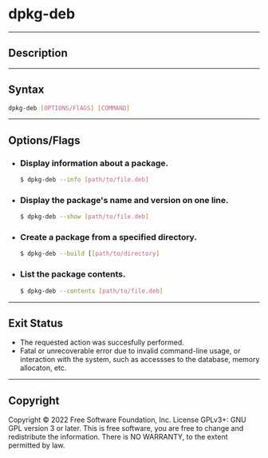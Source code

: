 # dpkg-deb

---

## Description


---

## Syntax
```bash
dpkg-deb [OPTIONS/FlAGS] [COMMAND]
```
---

## Options/Flags
- ###  Display information about a package.
    ```bash
    $ dpkg-deb --info [path/to/file.deb]
    ```
- ### Display the package's name and version on one line.
    ```bash
    $ dpkg-deb --show [path/to/file.deb]
    ```
- ### Create a package from a specified directory.
    ```bash
    $ dpkg-deb --build [[path/to/directory]
    ```
- ### List the package contents.
    ```bash
    $ dpkg-deb --contents [path/to/file.deb]
    ```

---

## Exit Status
- The requested action was succesfully performed.
- Fatal or unrecoverable error due to invalid command-line usage, or interaction with the system, such as accessses to the database, memory allocaton, etc.

---

## Copyright
Copyright © 2022 Free Software Foundation, Inc. License GPLv3+: GNU GPL version 3 or later.
This is free software, you are free to change and redistribute the information. There is NO WARRANTY, to the extent permitted by law.
